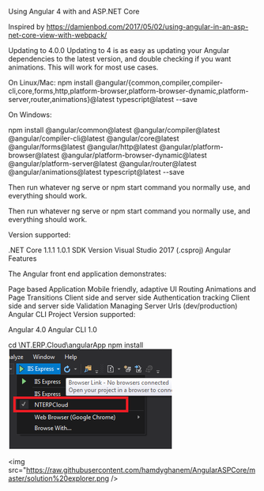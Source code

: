 Using Angular 4 with and ASP.NET Core 


Inspired by 
https://damienbod.com/2017/05/02/using-angular-in-an-asp-net-core-view-with-webpack/


Updating to 4.0.0
Updating to 4 is as easy as updating your Angular dependencies to the latest version, and double checking if you want animations. This will work for most use cases.

On Linux/Mac: 
npm install @angular/{common,compiler,compiler-cli,core,forms,http,platform-browser,platform-browser-dynamic,platform-server,router,animations}@latest typescript@latest --save 

On Windows:

npm install @angular/common@latest @angular/compiler@latest @angular/compiler-cli@latest @angular/core@latest @angular/forms@latest @angular/http@latest @angular/platform-browser@latest @angular/platform-browser-dynamic@latest @angular/platform-server@latest @angular/router@latest @angular/animations@latest typescript@latest --save

Then run whatever ng serve or npm start command you normally use, and everything should work.

Then run whatever ng serve or npm start command you normally use, and everything should work.

Version supported:

.NET Core 1.1.1 1.0.1 SDK Version Visual Studio 2017 (.csproj) Angular Features

The Angular front end application demonstrates:

Page based Application Mobile friendly, adaptive UI Routing Animations and Page Transitions Client side and server side Authentication tracking Client side and server side Validation Managing Server Urls (dev/production) Angular CLI Project Version supported:

Angular 4.0 Angular CLI 1.0

cd \NT.ERP.Cloud\angularApp npm install
<img src="https://raw.githubusercontent.com/hamdyghanem/AngularASPCore/master/IIS%20Express.png" />

<img src="https://raw.githubusercontent.com/hamdyghanem/AngularASPCore/master/solution%20explorer.png />
